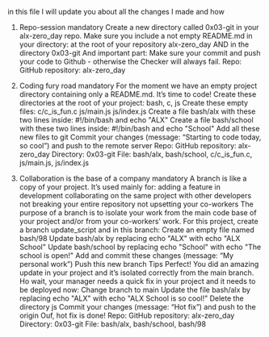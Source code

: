 in this file I will update you about all the changes I made and how

1. Repo-session
mandatory
Create a new directory called 0x03-git in your alx-zero_day repo.
Make sure you include a not empty README.md in your directory:
at the root of your repository alx-zero_day
AND in the directory 0x03-git
And important part: Make sure your commit and push your code to Github - otherwise the Checker will always fail.
Repo:
GitHub repository: alx-zero_day

2. Coding fury road
mandatory
For the moment we have an empty project directory containing only a README.md. It’s time to code!
Create these directories at the root of your project: bash, c, js
Create these empty files:
c/c_is_fun.c
js/main.js
js/index.js
Create a file bash/alx with these two lines inside: #!/bin/bash and echo "ALX"
Create a file bash/school with these two lines inside: #!/bin/bash and echo "School"
Add all these new files to git
Commit your changes (message: “Starting to code today, so cool”) and push to the remote server
Repo:
GitHub repository: alx-zero_day
Directory: 0x03-git
File: bash/alx, bash/school, c/c_is_fun.c, js/main.js, js/index.js

3. Collaboration is the base of a company
mandatory
A branch is like a copy of your project. It’s used mainly for:
adding a feature in development
collaborating on the same project with other developers
not breaking your entire repository
not upsetting your co-workers
The purpose of a branch is to isolate your work from the main code base of your project and/or from your co-workers’ work.
For this project, create a branch update_script and in this branch:
Create an empty file named bash/98
Update bash/alx by replacing echo "ALX" with echo "ALX School"
Update bash/school by replacing echo "School" with echo "The school is open!"
Add and commit these changes (message: “My personal work”)
Push this new branch Tips
Perfect! You did an amazing update in your project and it’s isolated correctly from the main branch.
Ho wait, your manager needs a quick fix in your project and it needs to be deployed now:
Change branch to main
Update the file bash/alx by replacing echo "ALX" with echo "ALX School is so cool!"
Delete the directory js
Commit your changes (message: “Hot fix”) and push to the origin
Ouf, hot fix is done!
Repo:
GitHub repository: alx-zero_day
Directory: 0x03-git
File: bash/alx, bash/school, bash/98


